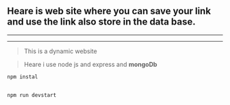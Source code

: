 ## Heare is web site where you can save your link and use the link also store in the data base.

---

---

> This is a dynamic website

> Heare i use node js and express and **mongoDb**

```bash
npm instal


npm run devstart

```
